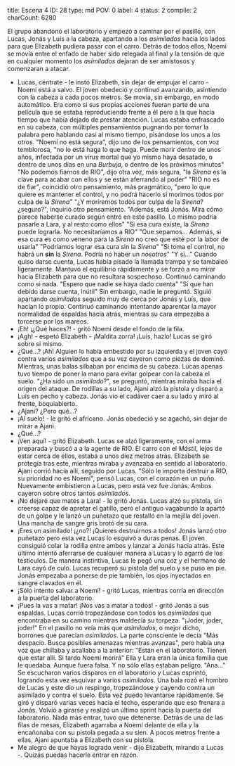 title:          Escena 4
ID:             28
type:           md
POV:            0
label:          4
status:         2
compile:        2
charCount:      6280


El grupo abandonó el laboratorio y empezó a caminar por el pasillo, con Lucas, Jonás y Luís a la cabeza, apartando a los *asimilados* hacia los lados para que Elizabeth pudiera pasar con el carro. Detrás de todos ellos, Noemí se movía entre el enfado de haber sido relegada al final y la tensión de que en cualquier momento los *asimilados* dejaran de ser amistosos y comenzaran a atacar.
- Lucas, céntrate - le instó Elizabeth, sin dejar de empujar el carro - Noemí está a salvo.
El joven obedeció y continuó avanzando, asintiendo con la cabeza a cada pocos metros.
Se movía, sin embargo, en modo automático. Era como si sus propias acciones fueran parte de una película que se estaba reproduciendo frente a él pero a la que hacía tiempo que había dejado de prestar atención.
Lucas estaba enfrascado en su cabeza, con múltiples pensamientos pugnando por tomar la palabra pero hablando casi al mismo tiempo, pisándose los unos a los otros.
"Noemí no está segura", dijo uno de los pensamientos, con voz temblorosa, "no lo está haga lo que haga. Puede morir dentro de unos años, infectada por un virus mortal que yo mismo haya desatado, o dentro de unos días en una *Burbuja*, o dentro de los próximos minutos"
"No podemos fiarnos de RIO", dijo otra voz, más segura, "la *Sirena* es la clave para acabar con ellos y se están aferrando al poder"
"RIO no es de fiar", coincidió otro pensamiento, más pragmático, "pero lo que quiere es mantener el control, y no podrá hacerlo si morimos todos por culpa de la *Sirena*"
"¿Y moriremos todos por culpa de la *Sirena*? ¿seguro?", inquirió otro pensamiento.
"Además, está Jonás. Mira cómo parece haberse curado según entró en este pasillo. Lo mismo podría pasarle a Lara, y al resto como ellos"
"Si esa cura existe, la *Sirena* puede lograrla. No necesitaríamos a RIO"
"Que sepamos... Además, si esa cura es como veneno para la *Sirena* no creo que esté por la labor de usarla"
"Podríamos lograr esa cura sin la *Sirena*"
"Si toma el control, no habrá un **sin** la *Sirena*. Podría no haber un *nosotros*"
"Y si..."
Cuando quiso darse cuenta, Lucas había pisado la llamada trampa y se tambaleó ligeramente. Mantuvo el equilibrio rápidamente y se forzó a no mirar hacia Elizabeth para que no resultara sospechoso.
Continuó caminando como si nada.
"Espero que nadie se haya dado cuenta"
"Sí que han debido darse cuenta, inútil"
Sin embargo, nadie le preguntó. Siguió apartando *asimilados* seguido muy de cerca por Jonás y Luís, que hacían lo propio.
Continuó caminando intentando aparentar la mayor normalidad de espaldas hacia atrás, mientras su cara empezaba a torcerse por los mareos.
- ¡Eh! ¡¿Qué haces?! - gritó Noemí desde el fondo de la fila.
- ¡Agh! - espetó Elizabeth - ¡Maldita zorra! ¡Luís, hazlo!
Lucas se giró sobre si mismo.
- ¿Qué...? ¡Ah!
Alguien lo había embestido por su izquierda y el joven cayó contra varios *asimilados* que a su vez cayeron como piezas de dominó. Mientras, unas balas silbaban por encima de su cabeza.
Lucas apenas tuvo tiempo de poner la mano para evitar golpear con la cabeza el suelo.
"¿Ha sido un *asimilado*?", se preguntó, mientras miraba hacia el origen del ataque.
De rodillas a su lado, Ajani alzó la pistola y disparó a Luís en pecho y cabeza.
Jonás vio el cadáver caer a su lado y miró al frente, boquiabierto.
- ¿Ajani? ¿Pero qué...?
- ¡Al suelo! - le gritó el africano.
Jonás obedeció y se agachó, sin dejar de mirar a Ajani.
- ¿Qué...?
- ¡Ven aquí! - gritó Elizabeth.
Lucas se alzó ligeramente, con el arma preparada y buscó a a la agente de RIO. El carro con el *Mástil*, lejos de estar cerca de ellos, estaba a unos diez metros atrás. Elizabeth se protegía tras este, mientras miraba y avanzaba en sentido al laboratorio.
Ajani corrió hacia allí, seguido por Lucas.
"Sólo le importa destruir a RIO, su prioridad no es Noemí", pensó Lucas, con el corazón en un puño.
Nuevamente embistieron a Lucas, pero esta vez fue Jonás. Ambos cayeron sobre otros tantos *asimilados*.
- ¡No dejaré que mates a Lara! - le gritó Jonás.
Lucas alzó su pistola, sin creerse capaz de apretar el gatillo, pero el antiguo vagabundo la apartó de un golpe y le lanzó un puñetazo que restalló en la mejilla del joven.
Una mancha de sangre gris brotó de su cara.
- ¡Eres un asimilado! ¡¿no?! ¡Quieres destruirnos a todos!
Jonás lanzó otro puñetazo pero esta vez Lucas lo esquivó a duras penas. El joven consiguió colar la rodilla entre ambos y lanzar a Jonás hacia atrás. Este último intentó aferrarse de cualquier manera a Lucas y lo agarró de los testículos. De manera instintiva, Lucas le pegó una coz y el hermano de Lara cayó de culo.
Lucas recuperó su pistola del suelo y se puso en pie. Jonás empezaba a ponerse de pie también, los ojos inyectados en sangre clavados en él.
- ¡Sólo intento salvar a Noemí! - gritó Lucas, mientras corría en dirección a la puerta del laboratorio.
- ¡Pues la vas a matar! ¡Nos vas a matar a todos! - gritó Jonás a sus espaldas.
Lucas corrió tropezándose con todos los *asimilados* que encontraba en su camino mientras maldecía su torpeza.
"¡Joder, joder, joder!"
En el pasillo no veía más que *asimilados*, o mejor dicho, borrones que parecían *asimilados*. La parte consciente le decía "Más despacio. Busca posibles amenazas mientras avanzas", pero había una voz que chillaba y acallaba a la anterior:
"Están en el laboratorio. Tienen que estar allí. Si tardo Noemí morirá"
Ella y Lara eran la única familia que le quedaba. Aunque fuera falsa.
Y no sólo ellas estaban peligro.
"Ana..."
Se escucharon varios disparos en el laboratorio y Lucas esprintó, logrando esta vez esquivar a varios *asimilados*.
Una bala rozó el hombro de Lucas y este dio un respingo, tropezándose y cayendo contra un asimilado y contra el suelo. Esta vez puedo levantarse rápidamente. Se giró y disparó varias veces hacia el techo, esperando que eso frenara a Jonás.
Volvió a girarse y realizó un último sprint hacia la puerta del laboratorio.
Nada más entrar, tuvo que detenerse.
Detrás de una de las filas de mesas, Elizabeth agarraba a Noemí delante de ella y la encañonaba con su pistola pegada a su sien.
A pocos metros frente a ellas, Ajani apuntaba a Elizabeth con su pistola.
- Me alegro de que hayas logrado venir - dijo Elizabeth, mirando a Lucas -. Quizás puedas hacerle entrar en razón.